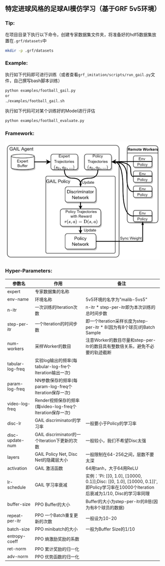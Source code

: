 ## 特定进球风格的足球AI模仿学习（基于GRF 5v5环境）
### **Tip:**
在项目目录下执行以下命令，创建专家数据集文件夹，将准备好的hdf5数据集放置在`.grf/datasets`中
```bash
mkdir -p .grf/datasets
```
### **Example:**
执行如下代码即可进行训练（或者查看`grf_imitation/scripts/run_gail.py`文件，自己撰写bash脚本训练）
```bash
python examples/football_gail.py
or
./examples/football_gail.sh
```

执行如下代码可对某个训练好的Model进行评估
```bash
python examples/football_evaluate.py
```
### **Framework:**
![framework](figure/framework.png)

### **Hyper-Parameters:**
|参数名|作用|备注|
| -- | -- | -- |
|expert|专家数据集的名称||
|env-name|环境名称|5v5环境的名字为"malib-5vs5"|
|n-itr|一次训练的Iteration次数|n-itr * step-per-itr即为本次训练的总时间步数|
|step-per-itr|一个Iteration的时间步数|即一个Iteration采样长度为step-per-itr * 8(因为有8个球员)的Batch Sample|
|num-workers|采样Worker的数目|注意Worker的数目尽量和step-per-itr的数目具有整数倍关系，避免不必要的轨迹截断|
|tabular-log-freq|实验log输出的频率(每tabular-log-fre个Iteration输出一次)||
|param-log-freq|NN参数保存的频率(每param-log-freq个Iteration保存一次)||
|video-log-freq|Render视频保存的频率(每video-log-freq个Iteration保存一次)||
|disc-lr|GAIL discriminator的学习率|一般要小于Policy的学习率|
|disc-update-num|GAIL discriminator的一个Iteration下更新的次数|一般较小，我们不希望Disc太强|
|layers|GAIL Policy Net, Disc Net的隐藏层大小|一般限制在64-256之间，层数不要太深|
|activation|GAIL 激活函数|64用tanh，大于64用ReLU|
|lr-schedule|GAIL 学习率衰减|实例：'Pi: [[0, 1.0], [10000, 0.1]];Disc: [[0, 1.0], [10000, 0.1]]', 即Policy学习率在10000个Iteration后衰减为1/10, Disc的学习率同理|
|buffer-size|PPO Buffer的大小|Buffer的大小为step-per-itr的8倍(因为有8个球员的数据)|
|repeat-per-itr|PPO 一个Batch重复更新的次数|一般设为10-20|
|batch-size|PPO minibatch的大小|一般为Buffer Size的1/10|
|entropy-coeff|PPO 熵激励奖励的系数||
|ret-norm|PPO 累计奖励的归一化||
|adv-norm|PPO 优势函数的归一化||
